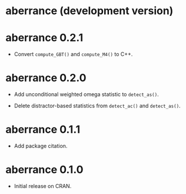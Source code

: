 # aberrance (development version)

# aberrance 0.2.1

* Convert `compute_GBT()` and `compute_M4()` to C++.

# aberrance 0.2.0

* Add unconditional weighted omega statistic to `detect_as()`.

* Delete distractor-based statistics from `detect_ac()` and `detect_as()`.

# aberrance 0.1.1

* Add package citation.

# aberrance 0.1.0

* Initial release on CRAN.
